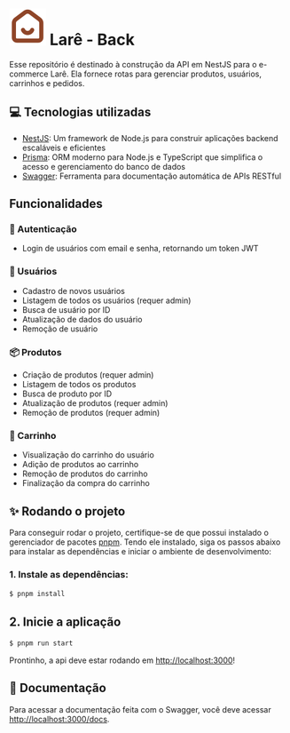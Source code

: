 # ![Logo da Larê](./lare-logo.svg) Larê - Back

Esse repositório é destinado à construção da API em NestJS para o e-commerce Larê. Ela fornece rotas para gerenciar produtos, usuários, carrinhos e pedidos.

## 💻 Tecnologias utilizadas

- [NestJS](https://nestjs.com/): Um framework de Node.js para construir aplicações backend escaláveis e eficientes
- [Prisma](https://www.prisma.io/): ORM moderno para Node.js e TypeScript que simplifica o acesso e gerenciamento do banco de dados
- [Swagger](https://swagger.io/): Ferramenta para documentação automática de APIs RESTful

## Funcionalidades

### 🔐 Autenticação

- Login de usuários com email e senha, retornando um token JWT

### 👤 Usuários

- Cadastro de novos usuários
- Listagem de todos os usuários (requer admin)
- Busca de usuário por ID
- Atualização de dados do usuário
- Remoção de usuário

### 📦 Produtos

- Criação de produtos (requer admin)
- Listagem de todos os produtos
- Busca de produto por ID
- Atualização de produtos (requer admin)
- Remoção de produtos (requer admin)

### 🛒 Carrinho

- Visualização do carrinho do usuário
- Adição de produtos ao carrinho
- Remoção de produtos do carrinho
- Finalização da compra do carrinho

## ✨ Rodando o projeto

Para conseguir rodar o projeto, certifique-se de que possui instalado o gerenciador de pacotes [pnpm](https://pnpm.io/pt/). Tendo ele instalado, siga os passos abaixo para instalar as dependências e iniciar o ambiente de desenvolvimento:

### 1. Instale as dependências:

```bash
$ pnpm install
```

## 2. Inicie a aplicação

```bash
$ pnpm run start
```

Prontinho, a api deve estar rodando em [http://localhost:3000](http://localhost:3000)!

## 📄 Documentação

Para acessar a documentação feita com o Swagger, você deve acessar [http://localhost:3000/docs](http://localhost:3000/docs).
